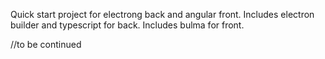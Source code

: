 Quick start project for electrong back and angular front.
Includes electron builder and typescript for back.
Includes bulma for front.

//to be continued